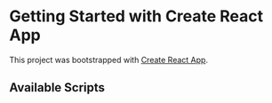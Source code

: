 # Getting Started with Create React App

This project was bootstrapped with [Create React App](https://github.com/facebook/create-react-app).

## Available Scripts






























